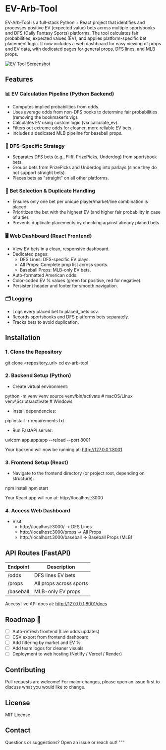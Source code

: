 # EV-Arb-Tool

EV-Arb-Tool is a full-stack Python + React project that identifies and processes positive EV (expected value) bets across multiple sportsbooks and DFS (Daily Fantasy Sports) platforms. The tool calculates fair probabilities, expected values (EV), and applies platform-specific bet placement logic. It now includes a web dashboard for easy viewing of props and EV data, with dedicated pages for general props, DFS lines, and MLB props.

![EV Tool Screenshot](https://via.placeholder.com/1200x400.png?text=EV-Arb-Tool+Dashboard)

## Features

### 📊 EV Calculation Pipeline (Python Backend)
- Computes implied probabilities from odds.
- Uses average odds from non-DFS books to determine fair probabilities (removing the bookmaker’s vig).
- Calculates EV using custom logic (via calculate_ev).
- Filters out extreme odds for cleaner, more reliable EV bets.
- Includes a dedicated MLB pipeline for baseball props.

### 🏀 DFS-Specific Strategy
- Separates DFS bets (e.g., Fliff, PrizePicks, Underdog) from sportsbook bets.
- Groups bets from PrizePicks and Underdog into parlays (since they do not support straight bets).
- Places bets as "straight" on all other platforms.

### 🧩 Bet Selection & Duplicate Handling
- Ensures only one bet per unique player/market/line combination is placed.
- Prioritizes the bet with the highest EV (and higher fair probability in case of a tie).
- Prevents duplicate placements by checking against already placed bets.

### 🖥️ Web Dashboard (React Frontend)
- View EV bets in a clean, responsive dashboard.
- Dedicated pages:
  - DFS Lines: DFS-specific EV plays.
  - All Props: Complete prop list across sports.
  - Baseball Props: MLB-only EV bets.
- Auto-formatted American odds.
- Color-coded EV % values (green for positive, red for negative).
- Persistent header and footer for smooth navigation.

### 🗂️ Logging
- Logs every placed bet to placed_bets.csv.
- Records sportsbooks and DFS platforms bets separately.
- Tracks bets to avoid duplication.

## Installation

### 1. Clone the Repository

git clone <repository_url>
cd ev-arb-tool

### 2. Backend Setup (Python)

- Create virtual environment:

python -m venv venv
source venv/bin/activate  # macOS/Linux
venv\\Scripts\\activate     # Windows

- Install dependencies:

pip install -r requirements.txt

- Run FastAPI server:

uvicorn app.app:app --reload --port 8001

Your backend will now be running at:
http://127.0.0.1:8001

### 3. Frontend Setup (React)

- Navigate to the frontend directory (or project root, depending on structure):

npm install
npm start

Your React app will run at:
http://localhost:3000

### 4. Access Web Dashboard

- Visit:
  - http://localhost:3000/ → DFS Lines
  - http://localhost:3000/props → All Props
  - http://localhost:3000/baseball → Baseball Props (MLB)

## API Routes (FastAPI)

| Endpoint           | Description                       |
|-------------------|-----------------------------------|
| /odds             | DFS lines EV bets                 |
| /props            | All props across sports           |
| /baseball         | MLB-only EV props                 |

Access live API docs at:
http://127.0.0.1:8001/docs

## Roadmap 🚀

- [ ] Auto-refresh frontend (Live odds updates)
- [ ] CSV export from frontend dashboard
- [ ] Add filtering by market and EV %
- [ ] Add team logos for cleaner visuals
- [ ] Deployment to web hosting (Netlify / Vercel / Render)

## Contributing

Pull requests are welcome! For major changes, please open an issue first to discuss what you would like to change.

## License

MIT License

## Contact

Questions or suggestions? Open an issue or reach out!
"""
